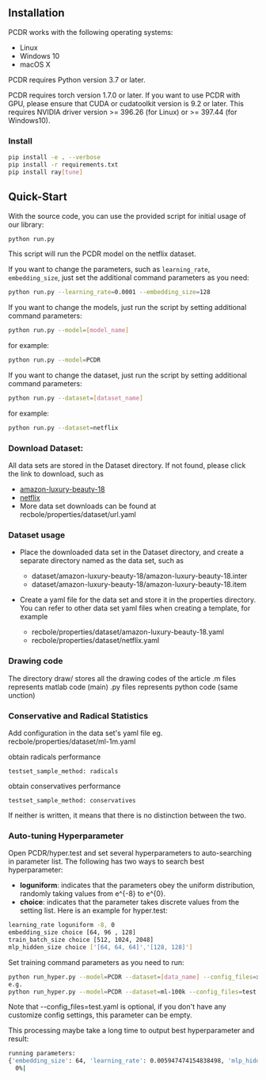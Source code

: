 ## Installation
PCDR works with the following operating systems:

* Linux
* Windows 10
* macOS X

PCDR requires Python version 3.7 or later.

PCDR requires torch version 1.7.0 or later. If you want to use PCDR with GPU,
please ensure that CUDA or cudatoolkit version is 9.2 or later.
This requires NVIDIA driver version >= 396.26 (for Linux) or >= 397.44 (for Windows10).

### Install 
```bash
pip install -e . --verbose
pip install -r requirements.txt
pip install ray[tune]
```

## Quick-Start
With the source code, you can use the provided script for initial usage of our library:

```bash
python run.py
```

This script will run the PCDR model on the netflix dataset.


If you want to change the parameters, such as ``learning_rate``, ``embedding_size``, just set the additional command
parameters as you need:

```bash
python run.py --learning_rate=0.0001 --embedding_size=128
```

If you want to change the models, just run the script by setting additional command parameters:

```bash
python run.py --model=[model_name]
```
for example:

```bash
python run.py --model=PCDR
```

If you want to change the dataset, just run the script by setting additional command parameters:

```bash
python run.py --dataset=[dataset_name]
```
for example:

```bash
python run.py --dataset=netflix
```

### Download Dataset:
All data sets are stored in the Dataset directory. If not found, please click the link to download, such as
- [amazon-luxury-beauty-18](https://recbole.s3-accelerate.amazonaws.com/ProcessedDatasets/Amazon_ratings/Amazon2018/Amazon_Luxury_Beauty.zip)
- [netflix](https://recbole.s3-accelerate.amazonaws.com/ProcessedDatasets/Netflix/netflix.zip)
- More data set downloads can be found at recbole/properties/dataset/url.yaml

### Dataset usage
- Place the downloaded data set in the Dataset directory, and create a separate directory named as the data set, such as
  - dataset/amazon-luxury-beauty-18/amazon-luxury-beauty-18.inter
  - dataset/amazon-luxury-beauty-18/amazon-luxury-beauty-18.item

- Create a yaml file for the data set and store it in the properties directory. You can refer to other data set yaml files when creating a template, for example
  - recbole/properties/dataset/amazon-luxury-beauty-18.yaml
  - recbole/properties/dataset/netflix.yaml

### Drawing code

The directory draw/ stores all the drawing codes of the article
.m files represents matlab code (main)
.py files represents python code (same unction)

### Conservative and Radical Statistics
Add configuration in the data set's yaml file
eg. recbole/properties/dataset/ml-1m.yaml

obtain radicals performance
```
testset_sample_method: radicals
```
obtain conservatives performance
```
testset_sample_method: conservatives
```

If neither is written, it means that there is no distinction between the two.


### Auto-tuning Hyperparameter
Open PCDR/hyper.test and set several hyperparameters to auto-searching in parameter list. The following has two ways to search best hyperparameter:
- **loguniform**: indicates that the parameters obey the uniform distribution, randomly taking values from e^{-8} to e^{0}.
- **choice**: indicates that the parameter takes discrete values from the setting list.
Here is an example for hyper.test:

```bash
learning_rate loguniform -8, 0
embedding_size choice [64, 96 , 128]
train_batch_size choice [512, 1024, 2048]
mlp_hidden_size choice ['[64, 64, 64]','[128, 128]']
```

Set training command parameters as you need to run:
```bash
python run_hyper.py --model=PCDR --dataset=[data_name] --config_files=xxxx.yaml --params_file=hyper.test
e.g.
python run_hyper.py --model=PCDR --dataset=ml-100k --config_files=test.yaml --params_file=hyper.test
```
Note that --config_files=test.yaml is optional, if you don't have any customize config settings, this parameter can be empty.

This processing maybe take a long time to output best hyperparameter and result:

```bash
running parameters:                                                                                                                    
{'embedding_size': 64, 'learning_rate': 0.005947474154838498, 'mlp_hidden_size': '[64,64,64]', 'train_batch_size': 512}                
  0%|                                                                                           | 0/18 [00:00<?, ?trial/s, best loss=?]
```